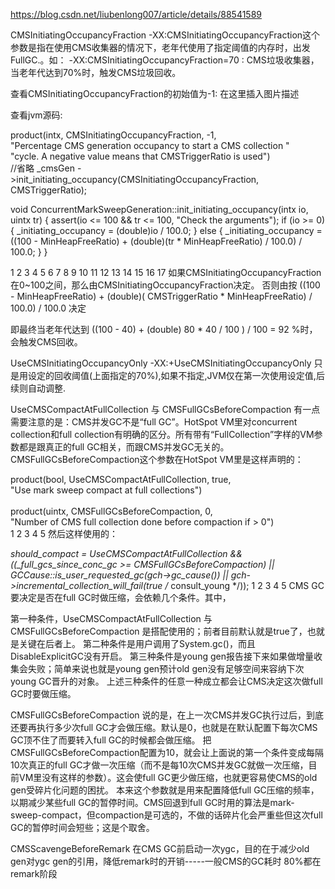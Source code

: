 
https://blog.csdn.net/liubenlong007/article/details/88541589

CMSInitiatingOccupancyFraction
-XX:CMSInitiatingOccupancyFraction这个参数是指在使用CMS收集器的情况下，老年代使用了指定阈值的内存时，出发FullGC.。如：
-XX:CMSInitiatingOccupancyFraction=70 : CMS垃圾收集器，当老年代达到70%时，触发CMS垃圾回收。

查看CMSInitiatingOccupancyFraction的初始值为-1:
在这里插入图片描述

查看jvm源码:

product(intx, CMSInitiatingOccupancyFraction, -1,                         \
          "Percentage CMS generation occupancy to start a CMS collection "  \
          "cycle. A negative value means that CMSTriggerRatio is used")   
//省略
_cmsGen ->init_initiating_occupancy(CMSInitiatingOccupancyFraction, CMSTriggerRatio);

void ConcurrentMarkSweepGeneration::init_initiating_occupancy(intx io, uintx tr) {
  assert(io <= 100 && tr <= 100, "Check the arguments");
  if (io >= 0) {
    _initiating_occupancy = (double)io / 100.0;
  } else {
    _initiating_occupancy = ((100 - MinHeapFreeRatio) +
                             (double)(tr * MinHeapFreeRatio) / 100.0)
                            / 100.0;
  }
}

1
2
3
4
5
6
7
8
9
10
11
12
13
14
15
16
17
如果CMSInitiatingOccupancyFraction在0~100之间，那么由CMSInitiatingOccupancyFraction决定。
否则由按 ((100 - MinHeapFreeRatio) + (double)( CMSTriggerRatio * MinHeapFreeRatio) / 100.0) / 100.0 决定

即最终当老年代达到 ((100 - 40) + (double) 80 * 40 / 100 ) / 100 = 92 %时，会触发CMS回收。

UseCMSInitiatingOccupancyOnly
-XX:+UseCMSInitiatingOccupancyOnly 只是用设定的回收阈值(上面指定的70%),如果不指定,JVM仅在第一次使用设定值,后续则自动调整.

UseCMSCompactAtFullCollection 与 CMSFullGCsBeforeCompaction
有一点需要注意的是：CMS并发GC不是“full GC”。HotSpot VM里对concurrent collection和full collection有明确的区分。所有带有“FullCollection”字样的VM参数都是跟真正的full GC相关，而跟CMS并发GC无关的。
CMSFullGCsBeforeCompaction这个参数在HotSpot VM里是这样声明的：

product(bool, UseCMSCompactAtFullCollection, true,                     \
        "Use mark sweep compact at full collections")                  \
                                                                       \
product(uintx, CMSFullGCsBeforeCompaction, 0,                          \
        "Number of CMS full collection done before compaction if > 0") \
1
2
3
4
5
然后这样使用的：

  *should_compact =
    UseCMSCompactAtFullCollection &&
    ((_full_gcs_since_conc_gc >= CMSFullGCsBeforeCompaction) ||
     GCCause::is_user_requested_gc(gch->gc_cause()) ||
     gch->incremental_collection_will_fail(true /* consult_young */));
1
2
3
4
5
CMS GC要决定是否在full GC时做压缩，会依赖几个条件。其中，

第一种条件，UseCMSCompactAtFullCollection 与 CMSFullGCsBeforeCompaction 是搭配使用的；前者目前默认就是true了，也就是关键在后者上。
第二种条件是用户调用了System.gc()，而且DisableExplicitGC没有开启。
第三种条件是young gen报告接下来如果做增量收集会失败；简单来说也就是young gen预计old gen没有足够空间来容纳下次young GC晋升的对象。
上述三种条件的任意一种成立都会让CMS决定这次做full GC时要做压缩。

CMSFullGCsBeforeCompaction 说的是，在上一次CMS并发GC执行过后，到底还要再执行多少次full GC才会做压缩。默认是0，也就是在默认配置下每次CMS GC顶不住了而要转入full GC的时候都会做压缩。 把CMSFullGCsBeforeCompaction配置为10，就会让上面说的第一个条件变成每隔10次真正的full GC才做一次压缩（而不是每10次CMS并发GC就做一次压缩，目前VM里没有这样的参数）。这会使full GC更少做压缩，也就更容易使CMS的old gen受碎片化问题的困扰。 本来这个参数就是用来配置降低full GC压缩的频率，以期减少某些full GC的暂停时间。CMS回退到full GC时用的算法是mark-sweep-compact，但compaction是可选的，不做的话碎片化会严重些但这次full GC的暂停时间会短些；这是个取舍。

CMSScavengeBeforeRemark
在CMS GC前启动一次ygc，目的在于减少old gen对ygc gen的引用，降低remark时的开销-----一般CMS的GC耗时 80%都在remark阶段
